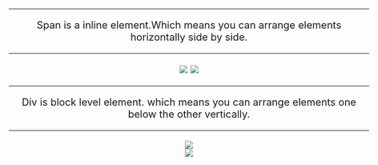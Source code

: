 <html>
<head>
  <title>span&div</title>
</head>
<body>
   <audio id="audio" src="https://mahdihat791.github.io/v2/test.mp3"></audio>
  <hr>
  <p>
    Span is a inline element.Which means you can arrange elements horizontally side by side.
  </p>
  <hr>
  <span class="sp" onclick="spanelem()">
        <img src = "https://images.unsplash.com/photo-1552727451-6f5671e14d83?ixlib=rb-1.2.1&q=80&fm=jpg&crop=entropy&cs=tinysrgb&w=400&fit=max&ixid=eyJhcHBfaWQiOjE0NTg5fQ">
  </span>
  <span class="sp" onclick="spanelem()">
        <img src = "https://images.unsplash.com/photo-1620905969432-df04fca19ab7?crop=entropy&cs=tinysrgb&fit=max&fm=jpg&ixid=MnwxNDU4OXwwfDF8cmFuZG9tfHx8fHx8fHx8MTYyMDk2ODYzNQ&ixlib=rb-1.2.1&q=80&w=400">
  </span>
  <hr>
  <p>Div is block level element. which means you can arrange elements one below the other vertically.</p>
  <div class="di" onclick="divelem()">
    <hr>
    <img src="https://images.pexels.com/photos/462118/pexels-photo-462118.jpeg?auto=compress&cs=tinysrgb&dpr=2&h=650&w=940">
  </div>
  <div class="di" onclick="divelem()">
    <img src="https://cdn.pixabay.com/photo/2017/01/14/12/59/iceland-1979445_960_720.jpg">
  </div>
  <style type="text/css">
    body{
  text-align: center;
  font-size: 20px;
}

.sp,.di
{
  margin:20px;
}


img{
  width: 20%;
}

  </style>
  <script type="text/javascript">
    function spanelem() {
  window.alert("This is an SPAN element");
}

function divelem() {
  window.alert("This is an DIV element");
  document.getElementById("audio").play();
}


  </script>
</body>
</html>

